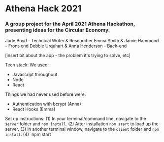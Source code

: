 # Athena Hack 2021

### A group project for the April 2021 Athena Hackathon, presenting ideas for the Circular Economy.

Jude Boyd - Technical Writer & Researcher
Emma Smith & Jamie Hammond - Front-end
Debbie Urquhart & Anna Henderson - Back-end

[insert bit about the app - the problem it's trying to solve, etc]

Tech stack:
We used:

- Javascript throughout
- Node
- React

Things we had never used before were:

- Authentication with bcrypt (Anna)
- React Hooks (Emma)

Set up instructions:
(1) In your terminal/command line, navigate to the `server` folder and `npm install`.
(2) After installation `npm start` to load up the server.
(3) In another terminal window, navigate to the `client` folder and `npm install`.
(4) `npm start
